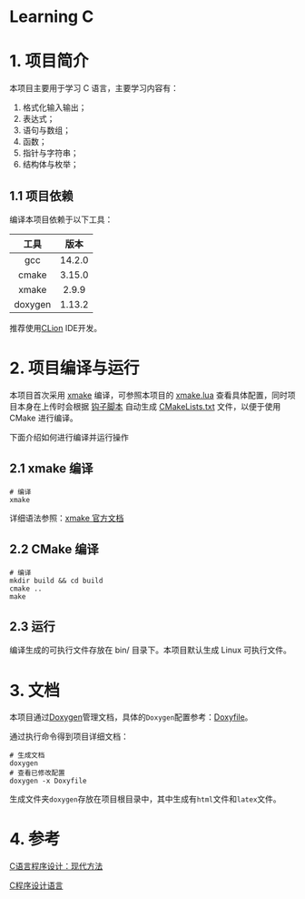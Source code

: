 # Learning C

# 1. 项目简介

本项目主要用于学习 C 语言，主要学习内容有：

1. 格式化输入输出；
2. 表达式；
3. 语句与数组；
4. 函数；
5. 指针与字符串；
6. 结构体与枚举；

## 1.1 项目依赖

编译本项目依赖于以下工具：

|   工具    |   版本   | 
|:-------:|:------:| 
|   gcc   | 14.2.0 | 
|  cmake  | 3.15.0 |
|  xmake  | 2.9.9  |
| doxygen | 1.13.2 |

推荐使用[CLion](https://www.jetbrains.com/clion/) IDE开发。

# 2. 项目编译与运行

本项目首次采用 [xmake](https://xmake.io/#/) 编译，可参照本项目的 [xmake.lua](./xmake.lua)
查看具体配置，同时项目本身在上传时会根据 [钩子脚本](https://gist.github.com/Free-Aaron-Li/8e3657413b1dae407bf60a7e7580e96d)
自动生成 [CMakeLists.txt](./CMakeLists.txt) 文件，以便于使用 CMake 进行编译。

下面介绍如何进行编译并运行操作

## 2.1 xmake 编译

```shell
# 编译
xmake
```

详细语法参照：[xmake 官方文档](https://xmake.io/#/zh-cn/)

## 2.2 CMake 编译

```shell
# 编译
mkdir build && cd build
cmake ..
make
```

## 2.3 运行

编译生成的可执行文件存放在 bin/ 目录下。本项目默认生成 Linux 可执行文件。

# 3. 文档

本项目通过[Doxygen](https://www.doxygen.nl/)管理文档，具体的`Doxygen`配置参考：[Doxyfile](Doxyfile)。

通过执行命令得到项目详细文档：

```shell
# 生成文档
doxygen
# 查看已修改配置
doxygen -x Doxyfile
```

生成文件夹`doxygen`存放在项目根目录中，其中生成有`html`文件和`latex`文件。

# 4. 参考

[C语言程序设计：现代方法](https://book.douban.com/subject/35503091/)

[C程序设计语言](https://book.douban.com/subject/1139336/)
